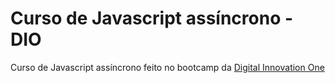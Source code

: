 # Curso de Javascript assíncrono - DIO
Curso de Javascript assíncrono feito no bootcamp da [Digital Innovation One](https://web.dio.me/home)
